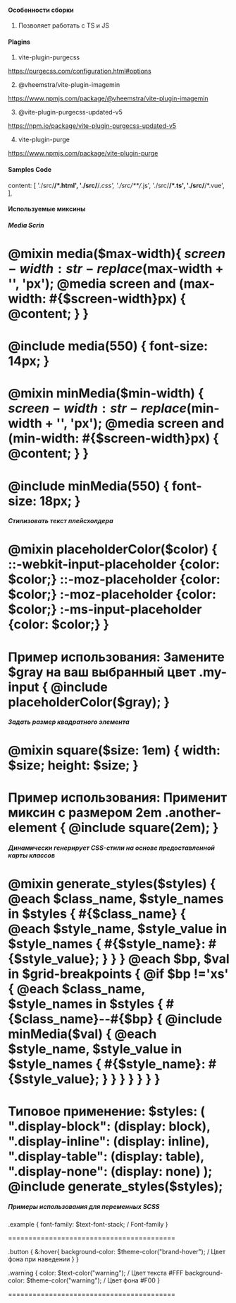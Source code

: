 #### Особенности сборки

1. Позволяет работать с TS и JS

#### Plagins

1. vite-plugin-purgecss

https://purgecss.com/configuration.html#options

2. @vheemstra/vite-plugin-imagemin

https://www.npmjs.com/package/@vheemstra/vite-plugin-imagemin

3. @vite-plugin-purgecss-updated-v5

https://npm.io/package/vite-plugin-purgecss-updated-v5

4. vite-plugin-purge

https://www.npmjs.com/package/vite-plugin-purge

#### Samples Code

content: [
'./src/**/*.html',
'./src/**/*.css',
'./src/**/*.js',
'./src/**/*.ts',
'./src/**/*.vue',
],

#### Используемые миксины

##### Media Scrin

@mixin media($max-width){
  $screen-width: str-replace($max-width + '', 'px');
@media screen and (max-width: #{$screen-width}px) {
@content;
}
}
========================================
@include media(550) {
font-size: 14px;
}
========================================

@mixin minMedia($min-width) {
  $screen-width: str-replace($min-width + '', 'px');
@media screen and (min-width: #{$screen-width}px) {
@content;
}
}
========================================
@include minMedia(550) {
font-size: 18px;
}
========================================

##### Cтилизовать текст плейсхолдера

@mixin placeholderColor($color) {
  ::-webkit-input-placeholder {color: $color;}
  ::-moz-placeholder {color: $color;}
  :-moz-placeholder {color: $color;}
  :-ms-input-placeholder {color: $color;}
}
=========================================
Пример использования: Замените $gray на ваш выбранный цвет 
.my-input {
  @include placeholderColor($gray);
}
=========================================

##### Задать размер квадратного элемента

@mixin square($size: 1em) {
width: $size;
height: $size;
}
=========================================
Пример использования: Применит миксин с размером 2em
.another-element {
@include square(2em);
}
=========================================

##### Динамически генерирует CSS-стили на основе предоставленной карты классов

@mixin generate_styles($styles) {
  @each $class_name, $style_names in $styles {
    #{$class_name} {
@each $style_name, $style_value in $style_names {
        #{$style_name}: #{$style_value};
      }
    }
  }
  @each $bp, $val in $grid-breakpoints {
    @if $bp !='xs' {
      @each $class_name, $style_names in $styles {
        #{$class_name}--#{$bp} {
          @include minMedia($val) {
@each $style_name, $style_value in $style_names {
              #{$style_name}: #{$style_value};
            }
          }
        }
      }
    }
  }
}
=========================================
Типовое применение:
$styles: (
".display-block": (display: block),
".display-inline": (display: inline),
".display-table": (display: table),
".display-none": (display: none)
);
@include generate_styles($styles);
=========================================

##### Примеры использования для переменных SCSS

.example {
font-family: $text-font-stack; / Font-family
}

=========================================

.button {
&:hover{
background-color: $theme-color("brand-hover"); / Цвет фона при наведении
}
}

.warning {
color: $text-color("warning"); / Цвет текста #FFF
background-color: $theme-color("warning"); / Цвет фона #F00
}

=========================================
